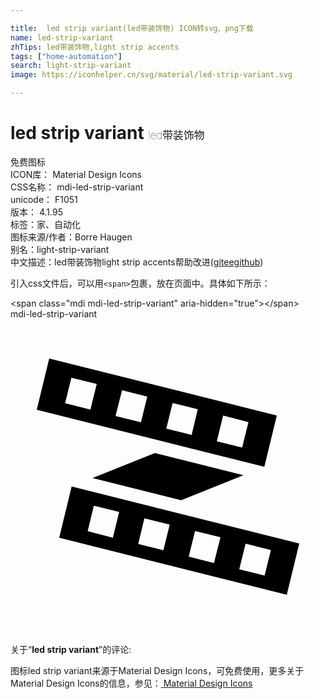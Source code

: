 ```yaml
---

title:  led strip variant(led带装饰物) ICON转svg、png下载
name: led-strip-variant
zhTips: led带装饰物,light strip accents
tags: ["home-automation"]
search: light-strip-variant
image: https://iconhelper.cn/svg/material/led-strip-variant.svg

---
```


# led strip variant  <small style="font-size: 60%;font-weight: 100">led带装饰物</small>


<div class="detail-page">
<p>
<span><span class="badge-success badge">免费图标</span> </span>
<br/>
<span>
ICON库：
<span class="badge-secondary badge">Material Design Icons</span> 
</span>
<br/>
<span>
CSS名称：
<span class="badge-secondary badge">mdi-led-strip-variant</span> 
</span>
<br/>
<span>
unicode：
<span class="badge-secondary badge">F1051</span> 
<copy-btn content='F1051' btn-title=""></copy-btn>
<copy-btn :content='String.fromCodePoint(parseInt("F1051", 16))' btn-title="复制U"></copy-btn>
</span>
<br/>
<span>
版本：
<span class="badge-secondary badge">4.1.95</span> 
</span><br/><span>标签：<span class="badge-light badge"><router-link to="/tags/home-automation.html">家、自动化</router-link></span></span>
<br/>
<span>图标来源/作者：<span class="badge-light badge">Borre Haugen</span></span> 
<br/>
<span>别名：<span class="badge-light badge">light-strip-variant</span></span><br/><span class="zh-detail">中文描述：<span class="badge-primary badge">led带装饰物</span><span class="badge-primary badge">light strip accents</span><span class="help-link"><span>帮助改进</span>(<a href="https://gitee.com/liuwave/icon-helper/edit/master/json/material/led-strip-variant.json" target="_blank" rel="noopener noreferrer">gitee</a><a href="https://github.com/liuwave/icon-helper/edit/master/json/material/led-strip-variant.json" target="_blank" rel="noopener noreferrer">github</a></span>)</span><br/>
</p>
</div>
<div class="alert alert-dark">
  <i class="mdi mdi-led-strip-variant mdi-48px"></i>
  <i class="mdi mdi-led-strip-variant mdi-36px"></i>
  <i class="mdi mdi-led-strip-variant mdi-24px"></i>
  <i class="mdi mdi-led-strip-variant mdi-18px"></i>
</div>
<div>
  <p>引入css文件后，可以用<code>&lt;span&gt;</code>包裹，放在页面中。具体如下所示：    
  </p>
  <div class="alert alert-primary" style="font-size: 14px">
    &lt;span class="mdi mdi-led-strip-variant" aria-hidden="true"&gt;&lt;/span&gt;
    <copy-btn content='<span class="mdi mdi-led-strip-variant" aria-hidden="true"></span>'></copy-btn>
  </div>
  <div class="alert alert-secondary">
    <i class="mdi mdi-led-strip-variant"
    style="font-size: 24px"
    aria-hidden="true"></i> mdi-led-strip-variant
    <copy-btn content="mdi-led-strip-variant" btn-title="复制图标名称"></copy-btn>
  </div>
</div>
<div id="svg" class="svg-wrap">
<svg xmlns="http://www.w3.org/2000/svg" viewBox="0 0 24 24"><path d="M2.95 3L2 6.91L19.34 11.25L20.29 7.34L2.95 3M6.09 6.89L4.16 6.41L4.64 4.46L6.57 4.94L6.09 6.89M9.94 7.86L8 7.38L8.5 5.42L10.42 5.91L9.94 7.86M13.8 8.82L11.87 8.34L12.35 6.39L14.27 6.87L13.8 8.82M17.65 9.79L15.72 9.31L16.2 7.35L18.13 7.84L17.65 9.79M4.66 12.75L3.71 16.66L21.05 21L22 17.1L4.66 12.75M7.8 16.65L5.88 16.16L6.35 14.21L8.28 14.69L7.8 16.65M11.65 17.61L9.73 17.13L10.2 15.18L12.13 15.66L11.65 17.61M15.5 18.58L13.58 18.09L14.06 16.14L16 16.62L15.5 18.58M19.36 19.54L17.43 19.06L17.91 17.11L19.84 17.59L19.36 19.54M6.25 12.11L11 10.2L17.75 11.89L13 13.8L6.25 12.11Z" /></svg>
</div>
<detail full-name='mdi-led-strip-variant'></detail>
<div class="icon-detail__container">
<p>关于“<b>led strip variant</b>”的评论:</p>
</div>
<Vssue title="关于“led strip variant”的评论" />    
<div><p>图标led strip variant来源于Material Design Icons，可免费使用，更多关于 Material Design Icons的信息，参见：<a target="_blank" href="https://iconhelper.cn/material.html"> Material Design Icons</a>
</p></div>
